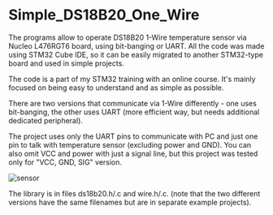 # Simple_DS18B20_One_Wire

The programs allow to operate DS18B20 1-Wire temperature sensor via Nucleo L476RGT6 board, using bit-banging or UART. All the code was made using STM32 Cube IDE, so it can be easily migrated to another STM32-type board and used in simple projects.  

The code is a part of my STM32 training with an online course. It's mainly focused on being easy to understand and as simple as possible.  

There are two versions that communicate via 1-Wire differently - one uses bit-banging, the other uses UART (more efficient way, but needs additional dedicated peripheral).

The project uses only the UART pins to communicate with PC and just one pin to talk with temperature sensor (excluding power and GND).
You can also omit VCC and power with just a signal line, but this project was tested only for "VCC, GND, SIG" version.

![sensor](https://github.com/user-attachments/assets/d90b0126-5c40-4fc2-9b9d-61d09cf96840)

The library is in files ds18b20.h/.c and wire.h/.c. (note that the two different versions have the same filenames but are in separate example projects).
